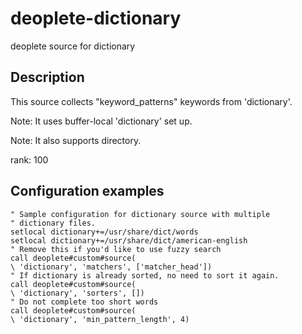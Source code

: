 # deoplete-dictionary
deoplete source for dictionary

## Description
This source collects "keyword_patterns" keywords from 'dictionary'.

Note: It uses buffer-local 'dictionary' set up.

Note: It also supports directory.

rank: 100

## Configuration examples

```vim
" Sample configuration for dictionary source with multiple
" dictionary files.
setlocal dictionary+=/usr/share/dict/words
setlocal dictionary+=/usr/share/dict/american-english
" Remove this if you'd like to use fuzzy search
call deoplete#custom#source(
\ 'dictionary', 'matchers', ['matcher_head'])
" If dictionary is already sorted, no need to sort it again.
call deoplete#custom#source(
\ 'dictionary', 'sorters', [])
" Do not complete too short words
call deoplete#custom#source(
\ 'dictionary', 'min_pattern_length', 4)
```
